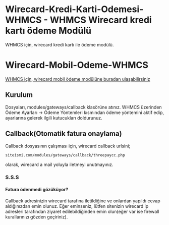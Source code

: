 # Wirecard-Kredi-Karti-Odemesi-WHMCS - WHMCS Wirecard kredi kartı ödeme Modülü
WHMCS için, wirecard kredi kartı ile ödeme modülü.

# Wirecard-Mobil-Odeme-WHMCS
[WHMCS için, wirecard mobil ödeme modülüne buradan ulaşabilirsiniz](https://github.com/menesakdeniz/Wirecard-Mobil-Odeme-WHMCS)

## Kurulum
Dosyaları, modules/gateways/callback klasörüne atınız.
WHMCS üzerinden Ödeme Ayarları -> Ödeme Yöntemleri kısmından ödeme yöntemini aktif edip, ayarlarına gelerek ilgili kutucukları doldurunuz.


## Callback(Otomatik fatura onaylama)
Callback dosyasının çalışması için, wirecard callback urlsini;

```
siteismi.com/modules/gateways/callback/threepaycc.php
```

olarak, wirecard a mail yoluyla iletmeyi unutmayınız.


### S.S.S
#### Fatura ödenmedi gözüküyor?
Callback adresinizin wirecard tarafına iletildiğine ve onlardan yapıldı cevap aldığınızdan emin olunuz. Eğer eminseniz, lütfen sitenizin wirecard ip adresleri tarafından ziyaret edilebildiğinden emin olun(eğer var ise firewall kurallarınızı gözden geçiriniz).
